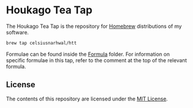 # Houkago Tea Tap

The Houkago Tea Tap is the repository for [Homebrew](https://brew.sh) distributions of my software.

```bash
brew tap celsiusnarhwal/htt
```

Formulae can be found inside the [Formula](/Formula) folder. For information on specific formulae in this tap,
refer to the comment at the top of the relevant formula.

## License

The contents of this repository are licensed under the [MIT License](LICENSE.md).
